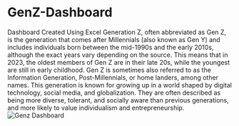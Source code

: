 # GenZ-Dashboard
Dashboard Created Using Excel
Generation Z, often abbreviated as Gen Z, is the generation that comes after Millennials (also known as Gen Y) and includes individuals born between the mid-1990s and the early 2010s, although the exact years vary depending on the source. This means that in 2023, the oldest members of Gen Z are in their late 20s, while the youngest are still in early childhood.
Gen Z is sometimes also referred to as the Information Generation, Post-Millennials, or home landers, among other names. This generation is known for growing up in a world shaped by digital technology, social media, and globalization. They are often described as being more diverse, tolerant, and socially aware than previous generations, and more likely to value individualism and entrepreneurship.
![Genz Dashboard](https://github.com/SathwikBhat/GenZ-Dashboard/assets/141931631/691f4ff8-3ebb-4e74-8699-89ec11ccc0ab)
